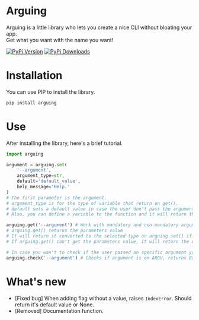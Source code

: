 # Arguing
Arguing is a little library who lets you create a nice CLI without bloating your app.<br>
Get what you want with the name you want!

[![PyPi Version](https://img.shields.io/pypi/v/arguing.svg?logo=pypi&logoColor=yellow)](https://pypi.org/project/arguing)
[![PyPi Downloads](https://img.shields.io/pypi/dm/arguing?logo=pypi&logoColor=yellow)](https://pypistats.org/packages/arguing)

# Installation
You can use PIP to install the library.
```sh
pip install arguing
```

# Use
After installing the library, here's a brief tutorial.
```py
import arguing

argument = arguing.set(
    '--argument',
    argument_type=str,
    default='default_value',
    help_message='Help.'
)
# The first parameter is the argument.
# argument_type is for the type of variable that return on get().
# default sets a default value in case the user don't pass the argument.
# Also, you can define a variable to the function and it will return the argument value.

arguing.get('--argument') # Work with mandatory and non-mandatory arguments.
# arguing.get() returns the parameters value
# It will return it converted to the selected type on arguing.set() if used
# If arguing.get() can't get the parameters value, it will return the default on arguing.set() or None.

# In case you wan't to check if the user passed an specific argument you can use:
arguing.check('--argument') # Checks if argument is on ARGV, returns Bool.
```

# What's new
- \[Fixed bug\] When adding flag without a value, raises `IndexError`. Should return it's default value or None.
- \[Removed\] Documentation function.